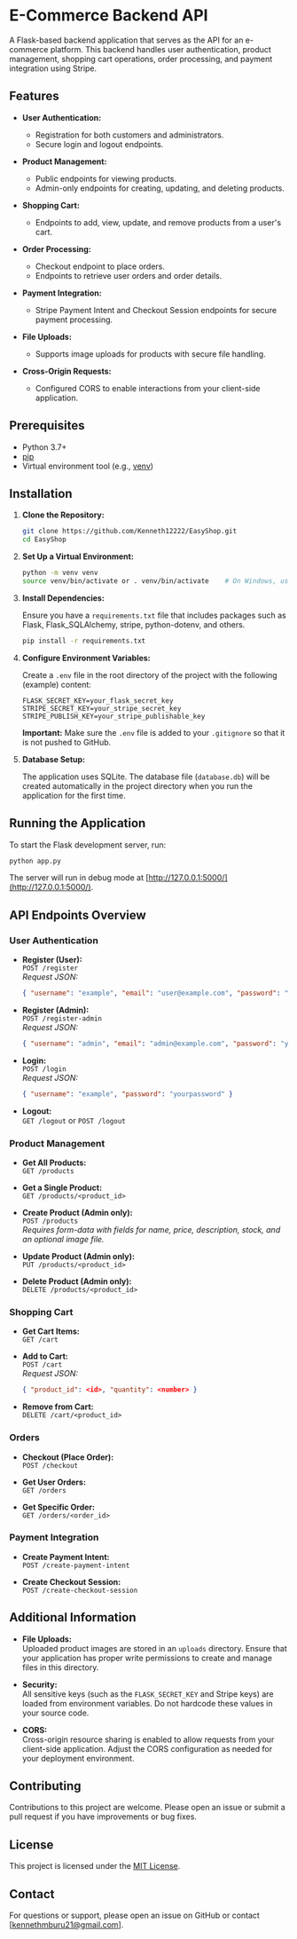 # E-Commerce Backend API

A Flask-based backend application that serves as the API for an e-commerce platform. This backend handles user authentication, product management, shopping cart operations, order processing, and payment integration using Stripe.

## Features

- **User Authentication:**  
  - Registration for both customers and administrators.
  - Secure login and logout endpoints.
  
- **Product Management:**  
  - Public endpoints for viewing products.
  - Admin-only endpoints for creating, updating, and deleting products.
  
- **Shopping Cart:**  
  - Endpoints to add, view, update, and remove products from a user's cart.
  
- **Order Processing:**  
  - Checkout endpoint to place orders.
  - Endpoints to retrieve user orders and order details.
  
- **Payment Integration:**  
  - Stripe Payment Intent and Checkout Session endpoints for secure payment processing.
  
- **File Uploads:**  
  - Supports image uploads for products with secure file handling.
  
- **Cross-Origin Requests:**  
  - Configured CORS to enable interactions from your client-side application.

## Prerequisites

- Python 3.7+
- [pip](https://pip.pypa.io/)
- Virtual environment tool (e.g., [venv](https://docs.python.org/3/library/venv.html))

## Installation

1. **Clone the Repository:**

   ```bash
   git clone https://github.com/Kenneth12222/EasyShop.git
   cd EasyShop
   ```

2. **Set Up a Virtual Environment:**

   ```bash
   python -m venv venv
   source venv/bin/activate or . venv/bin/activate    # On Windows, use: venv\Scripts\activate on Linux . venv/bin/activate or source venv/bin/activate
   ```

3. **Install Dependencies:**

   Ensure you have a `requirements.txt` file that includes packages such as Flask, Flask_SQLAlchemy, stripe, python-dotenv, and others.

   ```bash
   pip install -r requirements.txt
   ```

4. **Configure Environment Variables:**

   Create a `.env` file in the root directory of the project with the following (example) content:

   ```dotenv
   FLASK_SECRET_KEY=your_flask_secret_key
   STRIPE_SECRET_KEY=your_stripe_secret_key
   STRIPE_PUBLISH_KEY=your_stripe_publishable_key
   ```

   **Important:** Make sure the `.env` file is added to your `.gitignore` so that it is not pushed to GitHub.

5. **Database Setup:**

   The application uses SQLite. The database file (`database.db`) will be created automatically in the project directory when you run the application for the first time.

## Running the Application

To start the Flask development server, run:

```bash
python app.py
```

The server will run in debug mode at [http://127.0.0.1:5000/](http://127.0.0.1:5000/).

## API Endpoints Overview

### User Authentication

- **Register (User):**  
  `POST /register`  
  _Request JSON:_  
  ```json
  { "username": "example", "email": "user@example.com", "password": "yourpassword" }
  ```

- **Register (Admin):**  
  `POST /register-admin`  
  _Request JSON:_  
  ```json
  { "username": "admin", "email": "admin@example.com", "password": "yourpassword" }
  ```

- **Login:**  
  `POST /login`  
  _Request JSON:_  
  ```json
  { "username": "example", "password": "yourpassword" }
  ```

- **Logout:**  
  `GET /logout` or `POST /logout`

### Product Management

- **Get All Products:**  
  `GET /products`

- **Get a Single Product:**  
  `GET /products/<product_id>`

- **Create Product (Admin only):**  
  `POST /products`  
  _Requires form-data with fields for name, price, description, stock, and an optional image file._

- **Update Product (Admin only):**  
  `PUT /products/<product_id>`

- **Delete Product (Admin only):**  
  `DELETE /products/<product_id>`

### Shopping Cart

- **Get Cart Items:**  
  `GET /cart`

- **Add to Cart:**  
  `POST /cart`  
  _Request JSON:_  
  ```json
  { "product_id": <id>, "quantity": <number> }
  ```

- **Remove from Cart:**  
  `DELETE /cart/<product_id>`

### Orders

- **Checkout (Place Order):**  
  `POST /checkout`

- **Get User Orders:**  
  `GET /orders`

- **Get Specific Order:**  
  `GET /orders/<order_id>`

### Payment Integration

- **Create Payment Intent:**  
  `POST /create-payment-intent`

- **Create Checkout Session:**  
  `POST /create-checkout-session`

## Additional Information

- **File Uploads:**  
  Uploaded product images are stored in an `uploads` directory. Ensure that your application has proper write permissions to create and manage files in this directory.

- **Security:**  
  All sensitive keys (such as the `FLASK_SECRET_KEY` and Stripe keys) are loaded from environment variables. Do not hardcode these values in your source code.

- **CORS:**  
  Cross-origin resource sharing is enabled to allow requests from your client-side application. Adjust the CORS configuration as needed for your deployment environment.

## Contributing

Contributions to this project are welcome. Please open an issue or submit a pull request if you have improvements or bug fixes.

## License

This project is licensed under the [MIT License](LICENSE).

## Contact

For questions or support, please open an issue on GitHub or contact [kennethmburu21@gmail.com].
